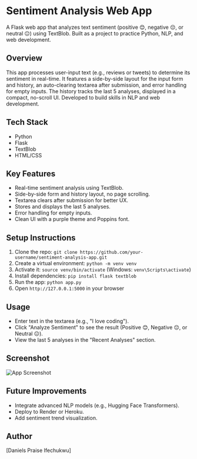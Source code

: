 # Sentiment Analysis Web App

A Flask web app that analyzes text sentiment (positive 😊, negative 😔, or neutral 😐) using TextBlob. Built as a project to practice Python, NLP, and web development.

## Overview
This app processes user-input text (e.g., reviews or tweets) to determine its sentiment in real-time. It features a side-by-side layout for the input form and history, an auto-clearing textarea after submission, and error handling for empty inputs. The history tracks the last 5 analyses, displayed in a compact, no-scroll UI. Developed to build skills in NLP and web development.

## Tech Stack
- Python
- Flask
- TextBlob
- HTML/CSS

## Key Features
- Real-time sentiment analysis using TextBlob.
- Side-by-side form and history layout, no page scrolling.
- Textarea clears after submission for better UX.
- Stores and displays the last 5 analyses.
- Error handling for empty inputs.
- Clean UI with a purple theme and Poppins font.

## Setup Instructions
1. Clone the repo: `git clone https://github.com/your-username/sentiment-analysis-app.git`
2. Create a virtual environment: `python -m venv venv`
3. Activate it: `source venv/bin/activate` (Windows: `venv\Scripts\activate`)
4. Install dependencies: `pip install flask textblob`
5. Run the app: `python app.py`
6. Open `http://127.0.0.1:5000` in your browser

## Usage
- Enter text in the textarea (e.g., "I love coding").
- Click "Analyze Sentiment" to see the result (Positive 😊, Negative 😔, or Neutral 😐).
- View the last 5 analyses in the "Recent Analyses" section.

## Screenshot
![App Screenshot](screenshot.png)

## Future Improvements
- Integrate advanced NLP models (e.g., Hugging Face Transformers).
- Deploy to Render or Heroku.
- Add sentiment trend visualization.

## Author
[Daniels Praise Ifechukwu]
